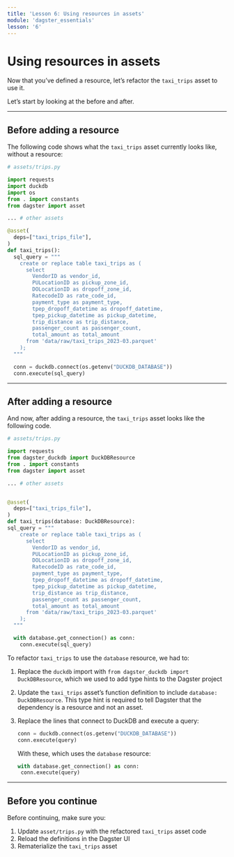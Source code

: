 ```yaml
---
title: 'Lesson 6: Using resources in assets'
module: 'dagster_essentials'
lesson: '6'
---
```


# Using resources in assets

Now that you’ve defined a resource, let’s refactor the `taxi_trips` asset to use it.

Let’s start by looking at the before and after.

---

## Before adding a resource

The following code shows what the `taxi_trips` asset currently looks like, without a resource:

```python
# assets/trips.py

import requests
import duckdb
import os
from . import constants
from dagster import asset

... # other assets

@asset(
  deps=["taxi_trips_file"],
)
def taxi_trips():
  sql_query = """
    create or replace table taxi_trips as (
      select
        VendorID as vendor_id,
        PULocationID as pickup_zone_id,
        DOLocationID as dropoff_zone_id,
        RatecodeID as rate_code_id,
        payment_type as payment_type,
        tpep_dropoff_datetime as dropoff_datetime,
        tpep_pickup_datetime as pickup_datetime,
        trip_distance as trip_distance,
        passenger_count as passenger_count,
        total_amount as total_amount
      from 'data/raw/taxi_trips_2023-03.parquet'
    );
  """

  conn = duckdb.connect(os.getenv("DUCKDB_DATABASE"))
  conn.execute(sql_query)
```

---

## After adding a resource

And now, after adding a resource, the `taxi_trips` asset looks like the following code.

```python
# assets/trips.py

import requests
from dagster_duckdb import DuckDBResource
from . import constants
from dagster import asset

... # other assets


@asset(
  deps=["taxi_trips_file"],
)
def taxi_trips(database: DuckDBResource):
sql_query = """
    create or replace table taxi_trips as (
      select
        VendorID as vendor_id,
        PULocationID as pickup_zone_id,
        DOLocationID as dropoff_zone_id,
        RatecodeID as rate_code_id,
        payment_type as payment_type,
        tpep_dropoff_datetime as dropoff_datetime,
        tpep_pickup_datetime as pickup_datetime,
        trip_distance as trip_distance,
        passenger_count as passenger_count,
        total_amount as total_amount
      from 'data/raw/taxi_trips_2023-03.parquet'
    );
  """

  with database.get_connection() as conn:
    conn.execute(sql_query)
```

To refactor `taxi_trips` to use the `database` resource, we had to:

1. Replace the `duckdb` import with `from dagster_duckdb import DuckDBResource`, which we used to add type hints to the Dagster project
2. Update the `taxi_trips` asset’s function definition to include `database: DuckDBResource`. This type hint is required to tell Dagster that the dependency is a resource and not an asset.
3. Replace the lines that connect to DuckDB and execute a query:

   ```python
   conn = duckdb.connect(os.getenv("DUCKDB_DATABASE"))
   conn.execute(query)
   ```

   With these, which uses the `database` resource:

   ```python
   with database.get_connection() as conn:
    conn.execute(query)
   ```

---

## Before you continue

Before continuing, make sure you:

1. Update `asset/trips.py` with the refactored `taxi_trips` asset code
2. Reload the definitions in the Dagster UI
3. Rematerialize the `taxi_trips` asset

